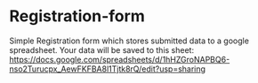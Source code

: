 # Registration-form
Simple Registration form which stores submitted data to a google spreadsheet.
Your data will be saved to this sheet: https://docs.google.com/spreadsheets/d/1hHZGroNAPBQ6-nso2Turucpx_AewFKFBA8l1Tjtk8rQ/edit?usp=sharing
